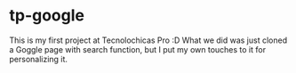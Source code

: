 # tp-google
This is my first project at Tecnolochicas Pro :D What we did was just cloned a Goggle page with search function, but I put my own touches to it for personalizing it.
